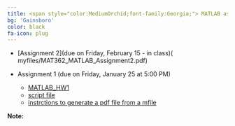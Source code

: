 ```yaml
---
title: <span style="color:MediumOrchid;font-family:Georgia;"> MATLAB assignments
bg: 'Gainsboro'
color: black
fa-icon: plug
---
```



- [Assignment 2](due on Friday, February 15 - in class)( myfiles/MAT362_MATLAB_Assignment2.pdf)

- Assignment 1 (due on Friday, January 25 at 5:00 PM)
    - [MATLAB_HW1]( myfiles/MAT362_MATLAB_HW1.pdf)
    - [script file]( myfiles/matlab_HW1_firstname_lastname.m)
    - [instrctions to generate a pdf file from a mfile]( myfiles/inst.pdf)
      
**Note:** 

